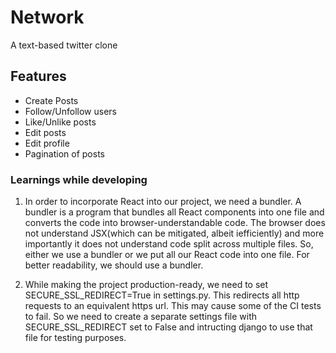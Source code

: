 # Network

A text-based twitter clone

## Features
- Create Posts
- Follow/Unfollow users
- Like/Unlike posts
- Edit posts
- Edit profile
- Pagination of posts

### Learnings while developing

1. In order to incorporate React into our project, we need a bundler. A bundler is a program that bundles all React components into one file and converts the code into browser-understandable code. The browser does not understand JSX(which can be mitigated, albeit iefficiently) and more importantly it does not understand
code split across multiple files. So, either we use a bundler or we put all our React code into one file.
For better readability, we should use a bundler.

2. While making the project production-ready, we need to set SECURE_SSL_REDIRECT=True in settings.py.
This redirects all http requests to an equivalent https url. This may cause some of the CI tests to fail.
So we need to create a separate settings file with SECURE_SSL_REDIRECT set to False and intructing
django to use that file for testing purposes.
